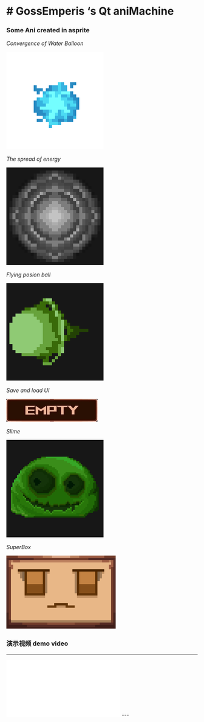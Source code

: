# # GossEmperis ‘s Qt aniMachine

### **Some Ani created in asprite**

*Convergence of Water Balloon*

![image](https://github.com/Em-GOSS/SuperBox_QT/blob/master/image/SuperBox/WaterIDLE.gif#pic_center)

*The spread of energy*

![image](https://github.com/Em-GOSS/SuperBox_QT/blob/master/image/SuperBox/EnergyIDLE.gif)

*Flying posion ball*

![image](https://github.com/Em-GOSS/SuperBox_QT/blob/master/image/SuperBox/Flying%20posionBall-exporx8t.gif)

*Save and load UI*

![image](https://github.com/Em-GOSS/SuperBox_QT/blob/master/image/SuperBox/LoadUI_SLOT_Empty_Leave1.gif)

*Slime*

![image](https://github.com/Em-GOSS/SuperBox_QT/blob/master/image/SuperBox/Evil_Slime1t.gif)

*SuperBox*

![image](https://github.com/Em-GOSS/SuperBox_QT/blob/master/image/SuperBox/SuperBox_Idle.gif)


### 演示视频 demo video 

---

<iframe src="//player.bilibili.com/player.html?isOutside=true&aid=114302954505823&bvid=BV1GmdpYvEQj&cid=29306127525&p=1" scrolling="no" border="0" frameborder="no" framespacing="0" allowfullscreen="true"></iframe>
---